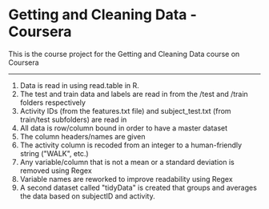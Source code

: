 # Getting and Cleaning Data - Coursera
This is the course project for the Getting and Cleaning Data course on Coursera

---
1. Data is read in using read.table in R.
2. The test and train data and labels are read in from the /test and /train folders respectively 
3. Activity IDs (from the features.txt file) and subject_test.txt (from train/test subfolders) are read in
4. All data is row/column bound in order to have a master dataset
5. The column headers/names are given
6. The activity column is recoded from an integer to a human-friendly string ("WALK", etc.)
7. Any variable/column that is not a mean or a standard deviation is removed using Regex
8. Variable names are reworked to improve readability using Regex
9. A second dataset called "tidyData" is created that groups and averages the data based on subjectID and activity.
